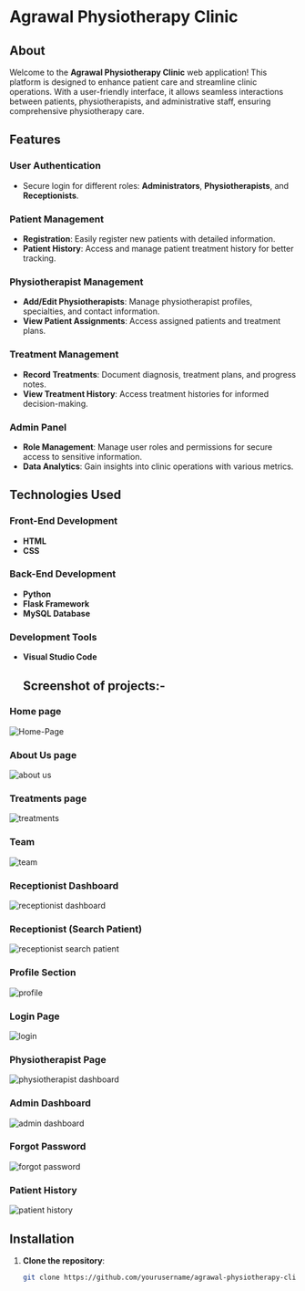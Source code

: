 # Agrawal Physiotherapy Clinic

## About
Welcome to the **Agrawal Physiotherapy Clinic** web application! This platform is designed to enhance patient care and streamline clinic operations. With a user-friendly interface, it allows seamless interactions between patients, physiotherapists, and administrative staff, ensuring comprehensive physiotherapy care.

## Features

### User Authentication
- Secure login for different roles: **Administrators**, **Physiotherapists**, and **Receptionists**.

### Patient Management
- **Registration**: Easily register new patients with detailed information.
- **Patient History**: Access and manage patient treatment history for better tracking.

### Physiotherapist Management
- **Add/Edit Physiotherapists**: Manage physiotherapist profiles, specialties, and contact information.
- **View Patient Assignments**: Access assigned patients and treatment plans.

### Treatment Management
- **Record Treatments**: Document diagnosis, treatment plans, and progress notes.
- **View Treatment History**: Access treatment histories for informed decision-making.

### Admin Panel
- **Role Management**: Manage user roles and permissions for secure access to sensitive information.
- **Data Analytics**: Gain insights into clinic operations with various metrics.

## Technologies Used

### Front-End Development
- **HTML**
- **CSS**

### Back-End Development
- **Python**
- **Flask Framework**
- **MySQL Database**

### Development Tools
- **Visual Studio Code**

  ## Screenshot of projects:-
### Home page
![Home-Page](https://github.com/user-attachments/assets/210f4209-c165-4246-afbe-828c05b38f38)

### About Us page
![about us](https://github.com/user-attachments/assets/94358531-4bc0-4ff6-9eab-afb03eef3f42)

### Treatments page

![treatments](https://github.com/user-attachments/assets/82a33378-63bd-4748-8157-c34e61d4fa4b)

### Team 
![team](https://github.com/user-attachments/assets/51ffed8c-610f-439b-ad2e-915dc286cde5)


### Receptionist Dashboard
![receptionist dashboard](https://github.com/user-attachments/assets/eecc95da-9c92-4de5-85a1-76b721dfec38)


### Receptionist (Search Patient)
![receptionist search patient](https://github.com/user-attachments/assets/4a431a4a-24e2-4b12-a9c8-59cef7a0947f)

### Profile Section
![profile](https://github.com/user-attachments/assets/35c52ce2-114e-4b50-8f41-383e19dd299c)


### Login Page
![login](https://github.com/user-attachments/assets/1f858669-5b1f-4fd8-b64f-fdc66e7a2128)


### Physiotherapist Page
![physiotherapist dashboard](https://github.com/user-attachments/assets/686d964d-70c1-4880-b0e0-07b66f4dade9)

### Admin Dashboard
![admin dashboard](https://github.com/user-attachments/assets/05a9ffee-1ef5-4cbc-be35-2661824cd7de)


### Forgot Password

![forgot password](https://github.com/user-attachments/assets/6af6863c-f791-452f-9a06-896b646c762b)

### Patient History

![patient history](https://github.com/user-attachments/assets/74ba529d-caa7-482a-b82b-3a4db844b413)
## Installation

1. **Clone the repository**:
   ```bash
   git clone https://github.com/yourusername/agrawal-physiotherapy-clinic.git

